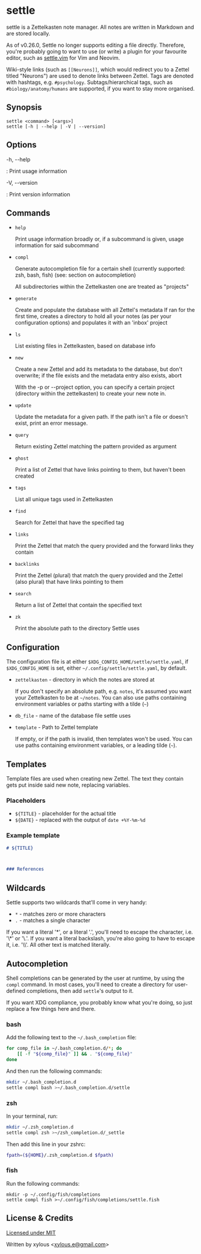 # settle

settle is a Zettelkasten note manager. All notes are written in Markdown and are
stored locally.

As of v0.26.0, Settle no longer supports editing a file directly.
Therefore, you're probably going to want to use (or write) a plugin for your
favourite editor, such as [settle.vim](https://github.com/xylous/settle.vim) for
Vim and Neovim.

Wiki-style links (such as `[[Neurons]]`, which would redirect you to a Zettel
titled "Neurons") are used to denote links between Zettel. Tags are denoted with
hashtags, e.g. `#psychology`. Subtags/hierarchical tags, such as
`#biology/anatomy/humans` are supported, if you want to stay more organised.

## Synopsis

```
settle <command> [<args>]
settle [-h | --help | -V | --version]
```

## Options

\-h, \-\-help

:   Print usage information

\-V, \-\-version

:   Print version information

## Commands

- `help`

    Print usage information broadly or, if a subcommand is given, usage
    information for said subcommand

- `compl`

    Generate autocompletion file for a certain shell (currently supported: zsh,
    bash, fish) (see: section on autocompletion)

    All subdirectories within the Zettelkasten one are treated as "projects"

- `generate`

    Create and populate the database with all Zettel's metadata
    If ran for the first time, creates a directory to hold all your notes (as
    per your configuration options) and populates it with an 'inbox' project

- `ls`

    List existing files in Zettelkasten, based on database info

- `new`

    Create a new Zettel and add its metadata to the database, but don't
    overwrite; if the file exists and the metadata entry also exists, abort

    With the \-p or \-\-project option, you can specify a certain project
    (directory within the zettelkasten) to create your new note in.

- `update`

    Update the metadata for a given path. If the path isn't a file or
    doesn't exist, print an error message.

- `query`

    Return existing Zettel matching the pattern provided as argument

- `ghost`

    Print a list of Zettel that have links pointing to them, but haven't been
    created

- `tags`

    List all unique tags used in Zettelkasten

- `find`

    Search for Zettel that have the specified tag

- `links`

    Print the Zettel that match the query provided and the forward links they
    contain

- `backlinks`

    Print the Zettel (plural) that match the query provided and the Zettel (also
    plural) that have links pointing to them

- `search`

    Return a list of Zettel that contain the specified text

- `zk`

    Print the absolute path to the directory Settle uses

## Configuration

The configuration file is at either `$XDG_CONFIG_HOME/settle/settle.yaml`, if
`$XDG_CONFIG_HOME` is set, either `~/.config/settle/settle.yaml`, by default.

- `zettelkasten` - directory in which the notes are stored at

    If you don't specify an absolute path, e.g. `notes`, it's assumed you want
    your Zettelkasten to be at `~/notes`. You can also use paths containing
    environment variables or paths starting with a tilde (`~`)

- `db_file` - name of the database file settle uses

- `template` - Path to Zettel template

    If empty, or if the path is invalid, then templates won't be used. You can
    use paths containing environment variables, or a leading tilde (`~`).

## Templates

Template files are used when creating new Zettel. The text they contain gets put
inside said new note, replacing variables.

### Placeholders

- `${TITLE}` - placeholder for the actual title
- `${DATE}` - replaced with the output of `date +%Y-%m-%d`

### Example template

```md
# ${TITLE}



### References


```

## Wildcards

Settle supports two wildcards that'll come in very handy:

- `*` - matches zero or more characters
- `.` - matches a single character

If you want a literal '\*', or a literal '.', you'll need to escape the
character, i.e. '\\\*' or '\\\.'. If you want a literal backslash, you're also going
to have to escape it, i.e. '\\\\'. All other text is matched literally.

## Autocompletion

Shell completions can be generated by the user at runtime, by using the `compl`
command. In most cases, you'll need to create a directory for user-defined
completions, then add `settle`'s output to it.

If you want XDG compliance, you probably know what you're doing, so just replace
a few things here and there.

### bash

Add the following text to the `~/.bash_completion` file:

```bash
for comp_file in ~/.bash_completion.d/*; do
    [[ -f "${comp_file}" ]] && . "${comp_file}"
done
```

And then run the following commands:

```bash
mkdir ~/.bash_completion.d
settle compl bash >~/.bash_completion.d/settle
```

### zsh

In your terminal, run:

```zsh
mkdir ~/.zsh_completion.d
settle compl zsh >~/zsh_completion.d/_settle
```

Then add this line in your zshrc:

```zsh
fpath=(${HOME}/.zsh_completion.d $fpath)
```

### fish

Run the following commands:

```fish
mkdir -p ~/.config/fish/completions
settle compl fish >~/.config/fish/completions/settle.fish
```

## License & Credits

[Licensed under MIT](../LICENSE)

Written by xylous \<xylous.e@gmail.com\>

